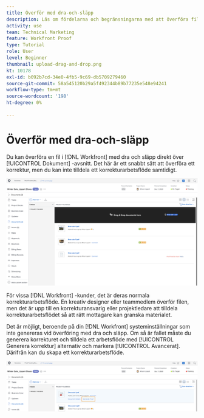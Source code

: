 ```yaml
---
title: Överför med dra-och-släpp
description: Läs om fördelarna och begränsningarna med att överföra filer till [!DNL  Workfront] genom att dra och släppa.
activity: use
team: Technical Marketing
feature: Workfront Proof
type: Tutorial
role: User
level: Beginner
thumbnail: upload-drag-and-drop.png
kt: 10178
exl-id: b092b7cd-34e0-4fb5-9c69-db5709279460
source-git-commit: 58a545120b29a5f492344b89b77235e548e94241
workflow-type: tm+mt
source-wordcount: '198'
ht-degree: 0%

---
```


# Överför med dra-och-släpp

Du kan överföra en fil i [!DNL Workfront] med dra och släpp direkt över [!UICONTROL Dokument] -avsnitt. Det här är ett snabbt sätt att överföra ett korrektur, men du kan inte tilldela ett korrekturarbetsflöde samtidigt.

![En bild av [!UICONTROL Dokument] område i en [!DNL  Workfront] med markören över dokumentlistan och [!UICONTROL Dra och släpp dokument här] meddelande synligt.](assets/drag-and-drop-1.png)

För vissa [!DNL Workfront] -kunder, det är deras normala korrekturarbetsflöde. En kreativ designer eller teammedlem överför filen, men det är upp till en korrekturansvarig eller projektledare att tilldela korrekturarbetsflödet så att rätt mottagare kan granska materialet.

Det är möjligt, beroende på din [!DNL Workfront] systeminställningar som inte genereras vid överföring med dra och släpp. Om så är fallet måste du generera korrekturet och tilldela ett arbetsflöde med [!UICONTROL Generera korrektur] alternativ och markera [!UICONTROL Avancerat]. Därifrån kan du skapa ett korrekturarbetsflöde.

![En bild av [!UICONTROL Dokument] område i en [!DNL  Workfront] projekt med [!UICONTROL Generera korrektur] markerad.](assets/drag-and-drop-2.png)
